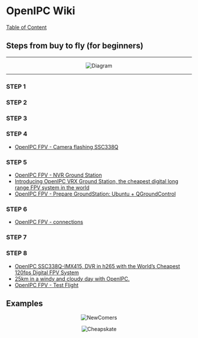 # OpenIPC Wiki
[Table of Content](../README.md)

## Steps from buy to fly (for beginners)
---------------------------------------------------

<p align="center">
  <img src="../images/fpv-from-buy-to-fly.png" alt="Diagram"/>
</p>

---------------------------------------------------
### STEP 1
### STEP 2
### STEP 3
### STEP 4
- [OpenIPC FPV - Camera flashing SSC338Q](https://www.youtube.com/watch?v=94QiUDmGFZI)
### STEP 5
- [OpenIPC FPV - NVR Ground Station](https://www.youtube.com/watch?v=vSJiUanWA9I)
- [Introducing OpenIPC VRX Ground Station, the cheapest digital long range FPV system in the world](https://www.youtube.com/watch?v=aXJQIoBKjVE)
- [OpenIPC FPV - Prepare GroundStation: Ubuntu + QGroundControl](https://www.youtube.com/watch?v=JMtRAsOm0Dc)
### STEP 6
- [OpenIPC FPV - connections](https://www.youtube.com/watch?v=LOD5xsAJu5o)
### STEP 7
### STEP 8
- [OpenIPC SSC338Q-IMX415, DVR in h265 with the World’s Cheapest 120fps Digital FPV System](https://www.youtube.com/watch?v=avXbcvqNKWM)
- [25km in a windy and cloudy day with OpenIPC.](https://www.youtube.com/watch?v=-AeKldKGVhg)
- [OpenIPC FPV - Test Flight](https://www.youtube.com/watch?v=-4f7XHnu3mY)

## Examples
<p align="center">
  <img src="../images/fpv-newcomer-bundle.jpg" alt="NewComers"/>
</p>
<p align="center">
  <img src="../images/fpv-cheapskate-bundle.jpg" alt="Cheapskate"/>
</p>

